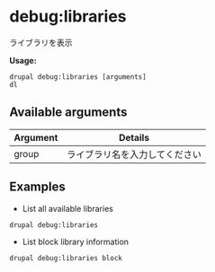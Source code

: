 # debug:libraries
ライブラリを表示

**Usage:**
```
drupal debug:libraries [arguments]
dl
```

## Available arguments
Argument | Details
---------|-------------
group | ライブラリ名を入力してください

## Examples
* List all available libraries
```
drupal debug:libraries
```
* List block library information
```
drupal debug:libraries block
```
